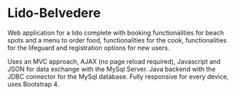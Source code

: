 # Lido-Belvedere
Web application for a lido complete with booking functionalities for beach spots and a menu to order food, functionalities for the cook, functionalities for the lifeguard and registration options for new users.

Uses an MVC approach, AJAX (no page reload required), Javascript and JSON for data exchange with the MySql Server. Java backend with the JDBC connector for the MySql database. Fully responsive for every device, uses Bootstrap 4.
